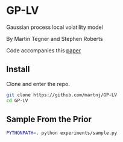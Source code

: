 # GP-LV
Gaussian process local volatility model

By Martin Tegner and Stephen Roberts

Code accompanies this [paper](https://arxiv.org/abs/1901.06021)


## Install

Clone and enter the repo.

```bash
git clone https://github.com/martnj/GP-LV
cd GP-LV
```

## Sample From the Prior

```bash
PYTHONPATH=. python experiments/sample.py
```
